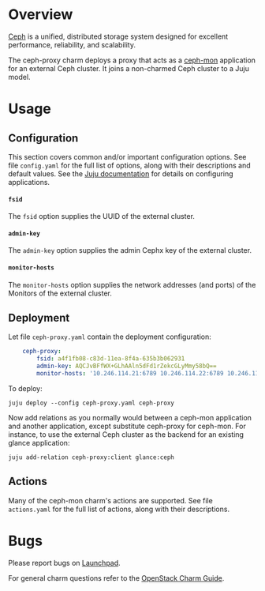 # Overview

[Ceph][ceph-upstream] is a unified, distributed storage system designed for
excellent performance, reliability, and scalability.

The ceph-proxy charm deploys a proxy that acts as a [ceph-mon][ceph-mon-charm]
application for an external Ceph cluster. It joins a non-charmed Ceph cluster
to a Juju model.

# Usage

## Configuration

This section covers common and/or important configuration options. See file
`config.yaml` for the full list of options, along with their descriptions and
default values. See the [Juju documentation][juju-docs-config-apps] for details
on configuring applications.

#### `fsid`

The `fsid` option supplies the UUID of the external cluster.

#### `admin-key`

The `admin-key` option supplies the admin Cephx key of the external cluster.

#### `monitor-hosts`

The `monitor-hosts` option supplies the network addresses (and ports) of the
Monitors of the external cluster.

## Deployment

Let file ``ceph-proxy.yaml`` contain the deployment configuration:

```yaml
    ceph-proxy:
        fsid: a4f1fb08-c83d-11ea-8f4a-635b3b062931
        admin-key: AQCJvBFfWX+GLhAAln5dFd1rZekcGLyMmy58bQ==
        monitor-hosts: '10.246.114.21:6789 10.246.114.22:6789 10.246.114.7:6789'
```

To deploy:

    juju deploy --config ceph-proxy.yaml ceph-proxy

Now add relations as you normally would between a ceph-mon application and
another application, except substitute ceph-proxy for ceph-mon. For instance,
to use the external Ceph cluster as the backend for an existing glance
application:

    juju add-relation ceph-proxy:client glance:ceph

## Actions

Many of the ceph-mon charm's actions are supported. See file `actions.yaml` for
the full list of actions, along with their descriptions.

# Bugs

Please report bugs on [Launchpad][lp-bugs-charm-ceph-proxy].

For general charm questions refer to the [OpenStack Charm Guide][cg].

<!-- LINKS -->

[ceph-upstream]: https://ceph.io
[cg]: https://docs.openstack.org/charm-guide
[ceph-mon-charm]: https://jaas.ai/ceph-mon
[juju-docs-actions]: https://jaas.ai/docs/actions
[juju-docs-config-apps]: https://juju.is/docs/configuring-applications
[lp-bugs-charm-ceph-proxy]: https://bugs.launchpad.net/charm-ceph-proxy/+filebug
